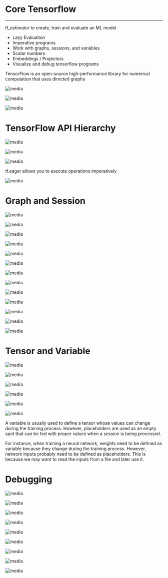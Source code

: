 # Core Tensorflow

---

tf_estimator to create, train and evaluate an ML model

- Lazy Evaluation
- Imperative programs
- Work with graphs, sessions, and variables
- Scalar numbers
- Embeddings / Projectors
- Visualize and debug tensorflow programs

TensorFlow is an open-source high-performance library for numerical computation that uses directed graphs

![media](media/TensorFlow_Core-Tensorflow-image1.png)

![media](media/TensorFlow_Core-Tensorflow-image2.png)

![media](media/TensorFlow_Core-Tensorflow-image3.png)

# TensorFlow API Hierarchy

![media](media/TensorFlow_Core-Tensorflow-image4.png)

![media](media/TensorFlow_Core-Tensorflow-image5.png)

![media](media/TensorFlow_Core-Tensorflow-image6.png)

tf.eager allows you to execute operations imperatively

![media](media/TensorFlow_Core-Tensorflow-image7.png)

# Graph and Session

![media](media/TensorFlow_Core-Tensorflow-image8.png)

![media](media/TensorFlow_Core-Tensorflow-image9.png)

![media](media/TensorFlow_Core-Tensorflow-image10.png)

![media](media/TensorFlow_Core-Tensorflow-image11.png)

![media](media/TensorFlow_Core-Tensorflow-image12.png)

![media](media/TensorFlow_Core-Tensorflow-image13.png)

![media](media/TensorFlow_Core-Tensorflow-image14.png)

![media](media/TensorFlow_Core-Tensorflow-image15.png)

![media](media/TensorFlow_Core-Tensorflow-image16.png)

![media](media/TensorFlow_Core-Tensorflow-image17.png)

![media](media/TensorFlow_Core-Tensorflow-image18.png)

![media](media/TensorFlow_Core-Tensorflow-image19.png)

![media](media/TensorFlow_Core-Tensorflow-image20.png)

# Tensor and Variable

![media](media/TensorFlow_Core-Tensorflow-image21.png)

![media](media/TensorFlow_Core-Tensorflow-image22.png)

![media](media/TensorFlow_Core-Tensorflow-image23.png)

![media](media/TensorFlow_Core-Tensorflow-image24.png)

![media](media/TensorFlow_Core-Tensorflow-image25.png)

![media](media/TensorFlow_Core-Tensorflow-image26.png)

A variable is usually used to define a tensor whose values can change during the training process. However, placeholders are used as an empty spot that can be fed with proper values when a session is being processed.

For instance, when training a neural network, weights need to be defined as variable because they change during the training process. However, network inputs probably need to be defined as placeholders. This is because we may want to read the inputs from a file and later use it.

# Debugging

![media](media/TensorFlow_Core-Tensorflow-image27.png)

![media](media/TensorFlow_Core-Tensorflow-image28.png)

![media](media/TensorFlow_Core-Tensorflow-image29.png)

![media](media/TensorFlow_Core-Tensorflow-image30.png)

![media](media/TensorFlow_Core-Tensorflow-image31.png)

![media](media/TensorFlow_Core-Tensorflow-image32.png)

![media](media/TensorFlow_Core-Tensorflow-image33.png)

![media](media/TensorFlow_Core-Tensorflow-image34.png)

![media](media/TensorFlow_Core-Tensorflow-image35.png)
